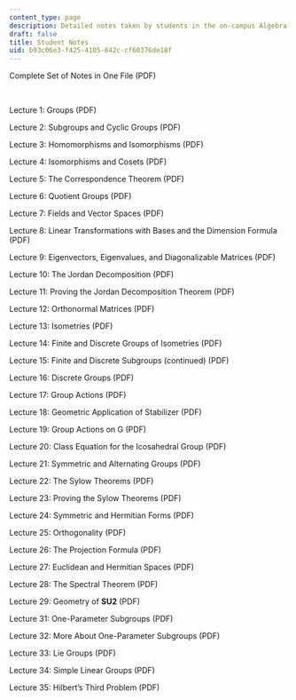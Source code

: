 ```yaml
---
content_type: page
description: Detailed notes taken by students in the on-campus Algebra I class
draft: false
title: Student Notes
uid: b93c06e3-f425-4105-842c-cf60376de18f
---
```

Complete Set of Notes in One File (PDF)

 

Lecture 1: Groups (PDF)

Lecture 2: Subgroups and Cyclic Groups (PDF)

Lecture 3: Homomorphisms and Isomorphisms (PDF)

Lecture 4: Isomorphisms and Cosets (PDF)

Lecture 5: The Correspondence Theorem (PDF)

Lecture 6: Quotient Groups (PDF)

Lecture 7: Fields and Vector Spaces (PDF)

Lecture 8: Linear Transformations with Bases and the Dimension Formula (PDF)

Lecture 9: Eigenvectors, Eigenvalues, and Diagonalizable Matrices (PDF)

Lecture 10: The Jordan Decomposition (PDF)

Lecture 11: Proving the Jordan Decomposition Theorem (PDF)

Lecture 12: Orthonormal Matrices (PDF)

Lecture 13: Isometries (PDF)

Lecture 14: Finite and Discrete Groups of Isometries (PDF)

Lecture 15: Finite and Discrete Subgroups (continued) (PDF)

Lecture 16: Discrete Groups (PDF)

Lecture 17: Group Actions (PDF)

Lecture 18: Geometric Application of Stabilizer (PDF)

Lecture 19: Group Actions on G (PDF)

Lecture 20: Class Equation for the Icosahedral Group (PDF)

Lecture 21: Symmetric and Alternating Groups (PDF)

Lecture 22: The Sylow Theorems (PDF)

Lecture 23: Proving the Sylow Theorems (PDF)

Lecture 24: Symmetric and Hermitian Forms (PDF)

Lecture 25: Orthogonality (PDF)

Lecture 26: The Projection Formula (PDF)

Lecture 27: Euclidean and Hermitian Spaces (PDF)

Lecture 28: The Spectral Theorem (PDF)

Lecture 29: Geometry of **SU2** (PDF)

Lecture 31: One-Parameter Subgroups (PDF)

Lecture 32: More About One-Parameter Subgroups (PDF)

Lecture 33: Lie Groups (PDF)

Lecture 34: Simple Linear Groups (PDF)

Lecture 35: Hilbert’s Third Problem (PDF)